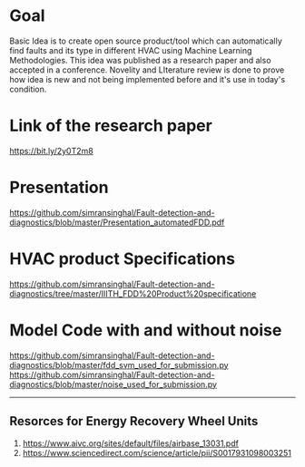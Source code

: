 # Goal
Basic Idea is to create open source product/tool which can automatically find faults and its type in different HVAC using Machine Learning Methodologies. This idea was published as a research paper and also accepted in a conference. Novelity and LIterature review is done to prove how idea is new and not being implemented before and it's use in today's condition.

# Link of the research paper
https://bit.ly/2y0T2m8

# Presentation
https://github.com/simransinghal/Fault-detection-and-diagnostics/blob/master/Presentation_automatedFDD.pdf

# HVAC product Specifications
https://github.com/simransinghal/Fault-detection-and-diagnostics/tree/master/IIITH_FDD%20Product%20specificatione 


# Model Code with and without noise
https://github.com/simransinghal/Fault-detection-and-diagnostics/blob/master/fdd_svm_used_for_submission.py
https://github.com/simransinghal/Fault-detection-and-diagnostics/blob/master/noise_used_for_submission.py

---
Resorces for Energy Recovery Wheel Units
---

1) https://www.aivc.org/sites/default/files/airbase_13031.pdf
2) https://www.sciencedirect.com/science/article/pii/S0017931098003251




